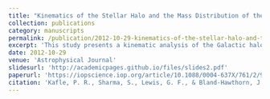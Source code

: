 ```yaml
---
title: "Kinematics of the Stellar Halo and the Mass Distribution of the Milky Way Using Blue Horizontal Branch Stars"
collection: publications
category: manuscripts
permalink: /publication/2012-10-29-kinematics-of-the-stellar-halo-and-the-mass-distribution-of-the-milky-way-using-blue-horizontal-branch-stars
excerpt: 'This study presents a kinematic analysis of the Galactic halo using 4664 blue horizontal branch stars from the SDSS/SEGUE survey, determining velocity dispersion profiles and the anisotropy profile up to a radius of approximately 60 kpc.'
date: 2012-10-29
venue: 'Astrophysical Journal'
slidesurl: 'http://academicpages.github.io/files/slides2.pdf'
paperurl: 'https://iopscience.iop.org/article/10.1088/0004-637X/761/2/98'
citation: 'Kafle, P. R., Sharma, S., Lewis, G. F., & Bland-Hawthorn, J. (2012). "Kinematics of the Stellar Halo and the Mass Distribution of the Milky Way Using Blue Horizontal Branch Stars." <i>Astrophysical Journal</i>, 761(2), 98. https://doi.org/10.1088/0004-637X/761/2/98'
---
```


